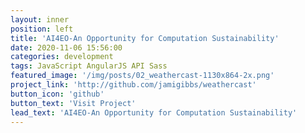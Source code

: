 ```yaml
---
layout: inner
position: left
title: 'AI4EO-An Opportunity for Computation Sustainability'
date: 2020-11-06 15:56:00
categories: development
tags: JavaScript AngularJS API Sass
featured_image: '/img/posts/02_weathercast-1130x864-2x.png'
project_link: 'http://github.com/jamigibbs/weathercast'
button_icon: 'github'
button_text: 'Visit Project'
lead_text: 'AI4EO-An Opportunity for Computation Sustainability'
---
```

